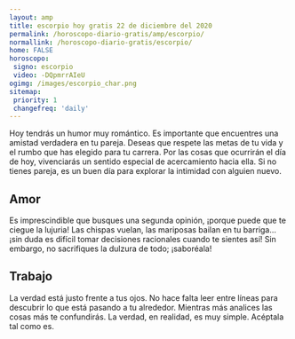 ```yaml
---
layout: amp
title: escorpio hoy gratis 22 de diciembre del 2020 
permalink: /horoscopo-diario-gratis/amp/escorpio/
normallink: /horoscopo-diario-gratis/escorpio/
home: FALSE
horoscopo:
 signo: escorpio
 video: -DQpmrrAIeU
ogimg: /images/escorpio_char.png
sitemap:
 priority: 1
 changefreq: 'daily'
---
```



Hoy tendrás un humor muy romántico. Es importante que encuentres una amistad verdadera en tu pareja. Deseas que respete las metas de tu vida y el rumbo que has elegido para tu carrera. Por las cosas que ocurrirán el día de hoy, vivenciarás un sentido especial de acercamiento hacia ella. Si no tienes pareja, es un buen día para explorar la intimidad con alguien nuevo.

## Amor

Es imprescindible que busques una segunda opinión, ¡porque puede que te ciegue la lujuria! Las chispas vuelan, las mariposas bailan en tu barriga... ¡sin duda es difícil tomar decisiones racionales cuando te sientes así! Sin embargo, no sacrifiques la dulzura de todo; ¡saboréala!

## Trabajo

La verdad está justo frente a tus ojos. No hace falta leer entre líneas para descubrir lo que está pasando a tu alrededor. Mientras más analices las cosas más te confundirás. La verdad, en realidad, es muy simple. Acéptala tal como es.